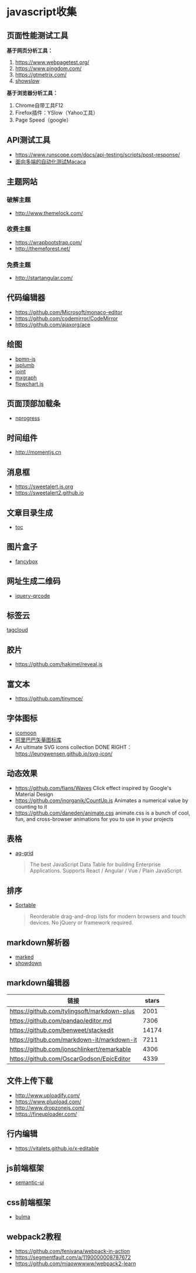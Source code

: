# javascript收集
## 页面性能测试工具
**基于网页分析工具：**
1. <https://www.webpagetest.org/>
2. <https://www.pingdom.com/>
3. <https://gtmetrix.com/>
4. [showslow](https://github.com/sergeychernyshev/showslow/wiki)

**基于浏览器分析工具：**
1. Chrome自带工具F12
2. Firefox插件：YSlow（Yahoo工具）
3. Page Speed（google）

## API测试工具
- https://www.runscope.com/docs/api-testing/scripts/post-response/
- [面向多端的自动化测试Macaca](https://macacajs.github.io/zh/)

## 主题网站
### 破解主题
- http://www.themelock.com/

### 收费主题
- https://wrapbootstrap.com/
- http://themeforest.net/

### 免费主题
- http://startangular.com/

## 代码编辑器
- https://github.com/Microsoft/monaco-editor
- https://github.com/codemirror/CodeMirror
- https://github.com/ajaxorg/ace

## 绘图
- [bpmn-js](https://github.com/bpmn-io/bpmn-js)
- [jsplumb](https://github.com/jsplumb/jsplumb/)
- [joint](https://github.com/DavidDurman/joint)
- [mxgraph](https://github.com/jgraph/mxgraph)
- [flowchart.js](https://github.com/adrai/flowchart.js)

## 页面顶部加载条
- [nprogress](http://ricostacruz.com/nprogress/)

## 时间组件
- http://momentjs.cn

## 消息框
- https://sweetalert.js.org
- https://sweetalert2.github.io

## 文章目录生成
- [toc](http://projects.jga.me/toc)

## 图片盒子
- [fancybox](http://fancybox.net)

## 网址生成二维码
- [jquery-qrcode](http://jeromeetienne.github.io/jquery-qrcode/)

## 标签云
[tagcloud](http://addywaddy.github.io/jquery.tagcloud.js/)

## 胶片
- https://github.com/hakimel/reveal.js

## 富文本
- https://github.com/tinymce/

## 字体图标
- [icomoon](https://icomoon.io)
- [阿里巴巴矢量图标库](https://www.iconfont.cn/)
- An ultimate SVG icons collection DONE RIGHT：<https://leungwensen.github.io/svg-icon/> 

## 动态效果
- <https://github.com/fians/Waves> Click effect inspired by Google's Material Design
- <https://github.com/inorganik/CountUp.js> Animates a numerical value by counting to it 
- <https://github.com/daneden/animate.css> animate.css is a bunch of cool, fun, and cross-browser animations for you to use in your projects

## 表格
- [ag-grid](https://github.com/ceolter/ag-grid)
  > The best JavaScript Data Table for building Enterprise Applications. Supports React / Angular / Vue / Plain JavaScript.

## 排序
- [Sortable](https://github.com/SortableJS/Sortable)
  > Reorderable drag-and-drop lists for modern browsers and touch devices. No jQuery or framework required.

## markdown解析器
- [marked](https://github.com/markedjs/marked)
- [showdown](https://github.com/showdownjs/showdown)

## markdown编辑器
| 链接                                          | stars |
| --------------------------------------------- | ----- |
| <https://github.com/tylingsoft/markdown-plus> | 2001  |
| <https://github.com/pandao/editor.md>         | 7306  |
| <https://github.com/benweet/stackedit>        | 14174 |
| <https://github.com/markdown-it/markdown-it>  | 7211  |
| <https://github.com/jonschlinkert/remarkable> | 4306  |
| <https://github.com/OscarGodson/EpicEditor>   | 4339  |

## 文件上传下载
- <http://www.uploadify.com/>
- <https://www.plupload.com/>
- <http://www.dropzonejs.com/>
- <https://fineuploader.com/>

## 行内编辑
- https://vitalets.github.io/x-editable

## js前端框架
- [semantic-ui](https://semantic-ui.com/)

## css前端框架
- [bulma](https://bulma.io/)

## webpack2教程
- <https://github.com/fenivana/webpack-in-action>  
- <https://segmentfault.com/a/1190000008787672>  
- <https://github.com/miaowwwww/webpack2-learn>